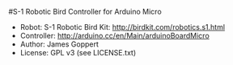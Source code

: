 #S-1 Robotic Bird Controller for Arduino Micro

 * Robot: S-1 Robotic Bird Kit: http://birdkit.com/robotics.s1.html
 * Controller: http://arduino.cc/en/Main/arduinoBoardMicro
 * Author: James Goppert
 * License: GPL v3 (see LICENSE.txt)
